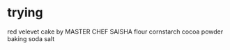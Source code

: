 # trying
red velevet cake by MASTER CHEF SAISHA
flour
 cornstarch
  cocoa powder
   baking soda
    salt